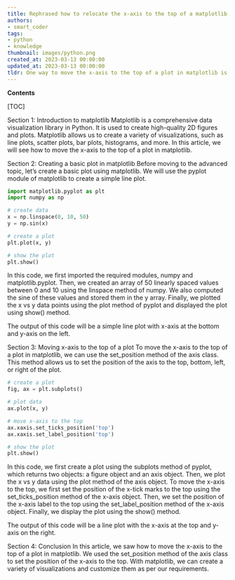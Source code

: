 ```yaml
---
title: Rephrased how to relocate the x-axis to the top of a matplotlib plot?
authors:
- smart_coder
tags:
- python
- knowledge
thumbnail: images/python.png
created_at: 2023-03-13 00:00:00
updated_at: 2023-03-13 00:00:00
tldr: One way to move the x-axis to the top of a plot in matplotlib is to use the set\_position method of the axis object to set its position to the top of the figure.
---
```


**Contents**

[TOC]

Section 1: Introduction to matplotlib
Matplotlib is a comprehensive data visualization library in Python. It is used to create high-quality 2D figures and plots. Matplotlib allows us to create a variety of visualizations, such as line plots, scatter plots, bar plots, histograms, and more. In this article, we will see how to move the x-axis to the top of a plot in matplotlib.

Section 2: Creating a basic plot in matplotlib
Before moving to the advanced topic, let’s create a basic plot using matplotlib. We will use the pyplot module of matplotlib to create a simple line plot.

```python
import matplotlib.pyplot as plt
import numpy as np

# create data
x = np.linspace(0, 10, 50)
y = np.sin(x)

# create a plot
plt.plot(x, y)

# show the plot
plt.show()
```

In this code, we first imported the required modules, numpy and matplotlib.pyplot. Then, we created an array of 50 linearly spaced values between 0 and 10 using the linspace method of numpy. We also computed the sine of these values and stored them in the y array. Finally, we plotted the x vs y data points using the plot method of pyplot and displayed the plot using show() method.

The output of this code will be a simple line plot with x-axis at the bottom and y-axis on the left.

Section 3: Moving x-axis to the top of a plot
To move the x-axis to the top of a plot in matplotlib, we can use the set_position method of the axis class. This method allows us to set the position of the axis to the top, bottom, left, or right of the plot.

```python
# create a plot
fig, ax = plt.subplots()

# plot data
ax.plot(x, y)

# move x-axis to the top
ax.xaxis.set_ticks_position('top')
ax.xaxis.set_label_position('top')

# show the plot
plt.show()
```

In this code, we first create a plot using the subplots method of pyplot, which returns two objects: a figure object and an axis object. Then, we plot the x vs y data using the plot method of the axis object. To move the x-axis to the top, we first set the position of the x-tick marks to the top using the set_ticks_position method of the x-axis object. Then, we set the position of the x-axis label to the top using the set_label_position method of the x-axis object. Finally, we display the plot using the show() method.

The output of this code will be a line plot with the x-axis at the top and y-axis on the right.

Section 4: Conclusion
In this article, we saw how to move the x-axis to the top of a plot in matplotlib. We used the set_position method of the axis class to set the position of the x-axis to the top. With matplotlib, we can create a variety of visualizations and customize them as per our requirements.
